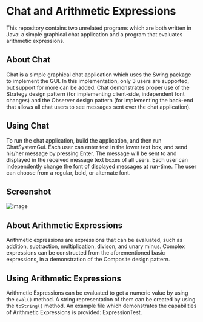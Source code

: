 # Chat and Arithmetic Expressions
 
This repository contains two unrelated programs which are both written in Java: a simple graphical chat application and a program that evaluates arithmetic expressions. 

## About Chat

Chat is a simple graphical chat application which uses the Swing package to implement the GUI. In this implementation, only 3 users are supported, but support for more can be added. Chat demonstrates proper use of the Strategy design pattern (for implementing client-side, independent font changes) and the Observer design pattern (for implementing the back-end that allows all chat users to see messages sent over the chat application). 

## Using Chat

To run the chat application, build the application, and then run ChatSystemGui. Each user can enter text in the lower text box, and send his/her message by pressing Enter. The message will be sent to and displayed in the received message text boxes of all users. Each user can independently change the font of displayed messages at run-time. The user can choose from a regular, bold, or alternate font. 

## Screenshot

![image](https://user-images.githubusercontent.com/47844685/130357532-38b85d0c-c6d3-4eb7-a21f-6c2587667dcf.png)

## About Arithmetic Expressions

Arithmetic expressions are expressions that can be evaluated, such as addition, subtraction, multiplication, divison, and unary minus. Complex expressions can be constructed from the aforementioned basic expressions, in a demonstration of the Composite design pattern.

## Using Arithmetic Expressions

Arithmetic Expressions can be evaluated to get a numeric value by using the `eval()` method. A string representation of them can be created by using the `toString()` method. An example file which demonstrates the capabilities of Arithmetic Expressions is provided: ExpressionTest.
